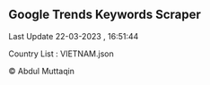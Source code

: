 

## Google Trends Keywords Scraper 
 
Last Update 22-03-2023 , 16:51:44

Country List :
VIETNAM.json



© Abdul Muttaqin 

